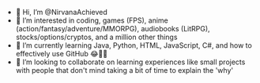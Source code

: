 - 👋 Hi, I’m @NirvanaAchieved
- 👀 I’m interested in coding, games (FPS), anime (action/fantasy/adventure/MMORPG), audiobooks (LitRPG), stocks/options/cryptos, and a million other things
- 🌱 I’m currently learning Java, Python, HTML, JavaScript, C#, and how to effectively use GitHub 😂🤷‍♂️
- 💞️ I’m looking to collaborate on learning experiences like small projects with people that don't mind taking a bit of time to explain the 'why'

<!---
NirvanaAchieved/NirvanaAchieved is a ✨ special ✨ repository because its `README.md` (this file) appears on your GitHub profile.
You can click the Preview link to take a look at your changes.
--->
